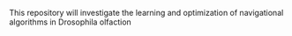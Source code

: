 This repository will investigate the learning and optimization of 
navigational algorithms in Drosophila olfaction